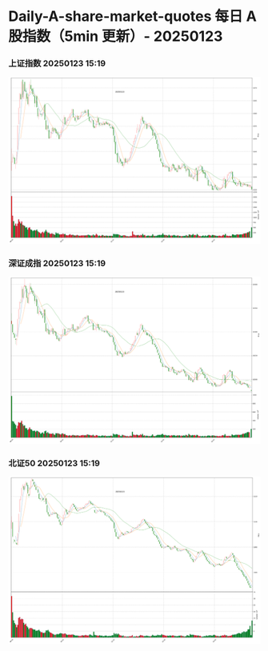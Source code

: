 
# Daily-A-share-market-quotes 每日 A 股指数（5min 更新）- 20250123

### 上证指数 20250123 15:19
![](./fig/2025/1/20250123-sh000001.png)

### 深证成指 20250123 15:19
![](./fig/2025/1/20250123-sz399001.png)

### 北证50 20250123 15:19
![](./fig/2025/1/20250123-bj899050.png)
